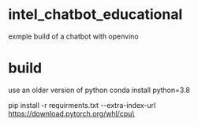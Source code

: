 # intel_chatbot_educational
exmple build of a chatbot with openvino

# build 
use an older version of python
conda install python=3.8

pip install -r requirments.txt --extra-index-url https://download.pytorch.org/whl/cpu\